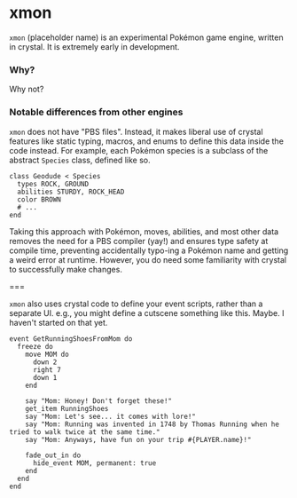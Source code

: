 # xmon

`xmon` (placeholder name) is an experimental Pokémon game engine, written in crystal. It is extremely early in development. 

### Why?

Why not?

### Notable differences from other engines

`xmon` does not have "PBS files". Instead, it makes liberal use of crystal features like static typing, macros, and enums to define this data inside the code instead. For example, each Pokémon species is a subclass of the abstract `Species` class, defined like so.

```crystal
class Geodude < Species
  types ROCK, GROUND
  abilities STURDY, ROCK_HEAD
  color BROWN
  # ...
end
```

Taking this approach with Pokémon, moves, abilities, and most other data removes the need for a PBS compiler (yay!) and ensures type safety at compile time, preventing accidentally typo-ing a Pokémon name and getting a weird error at runtime. However, you do need some familiarity with crystal to successfully make changes.

===

`xmon` also uses crystal code to define your event scripts, rather than a separate UI. e.g., you might define a cutscene something like this. Maybe. I haven't started on that yet.

```crystal
event GetRunningShoesFromMom do
  freeze do
    move MOM do
      down 2
      right 7
      down 1
    end

    say "Mom: Honey! Don't forget these!"
    get_item RunningShoes
    say "Mom: Let's see... it comes with lore!"
    say "Mom: Running was invented in 1748 by Thomas Running when he tried to walk twice at the same time."
    say "Mom: Anyways, have fun on your trip #{PLAYER.name}!"
    
    fade_out_in do
      hide_event MOM, permanent: true
    end
  end
end
```